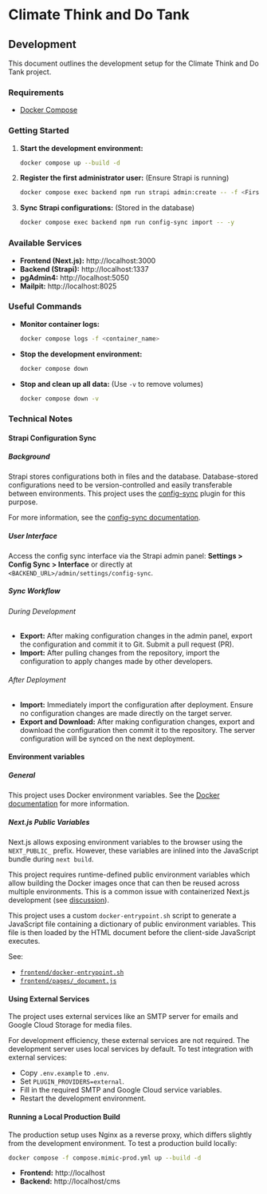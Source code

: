 # Climate Think and Do Tank

## Development

This document outlines the development setup for the Climate Think and Do Tank project.


### Requirements

* [Docker Compose](https://docs.docker.com/compose/)


### Getting Started

1. **Start the development environment:**

   ```sh
   docker compose up --build -d
   ```

2. **Register the first administrator user:** (Ensure Strapi is running)

   ```sh
   docker compose exec backend npm run strapi admin:create -- -f <Firstname> -e <Email> -p <Password>
   ```

3. **Sync Strapi configurations:** (Stored in the database)

   ```sh
   docker compose exec backend npm run config-sync import -- -y
   ```


### Available Services

* **Frontend (Next.js):** http://localhost:3000
* **Backend (Strapi):** http://localhost:1337
* **pgAdmin4:** http://localhost:5050
* **Mailpit:** http://localhost:8025


### Useful Commands
* **Monitor container logs:**

  ```sh
  docker compose logs -f <container_name>
  ```

* **Stop the development environment:**

  ```sh
  docker compose down
  ```

* **Stop and clean up all data:** (Use `-v` to remove volumes)

  ```sh
  docker compose down -v
  ```


### Technical Notes

#### Strapi Configuration Sync

##### Background

Strapi stores configurations both in files and the database. Database-stored configurations need to
be version-controlled and easily transferable between environments. This project uses the
[config-sync](https://market.strapi.io/plugins/strapi-plugin-config-sync) plugin for this purpose.

For more information, see the [config-sync documentation](https://docs.pluginpal.io/config-sync).

##### User Interface

Access the config sync interface via the Strapi admin panel: **Settings > Config Sync > Interface**
or directly at `<BACKEND_URL>/admin/settings/config-sync`.

##### Sync Workflow

###### During Development

* **Export:** After making configuration changes in the admin panel, export the configuration and commit
  it to Git. Submit a pull request (PR).
* **Import:** After pulling changes from the repository, import the configuration to apply changes made
  by other developers.

###### After Deployment

* **Import:** Immediately import the configuration after deployment. Ensure no configuration changes are
  made directly on the target server.
* **Export and Download:** After making configuration changes, export and download the configuration then
  commit it to the repository. The server configuration will be synced on the next deployment.


#### Environment variables

##### General

This project uses Docker environment variables. See the
[Docker documentation](https://docs.docker.com/compose/how-tos/environment-variables/set-environment-variables/)
for more information.

##### Next.js Public Variables

Next.js allows exposing environment variables to the browser using the `NEXT_PUBLIC_` prefix. However,
these variables are inlined into the JavaScript bundle during `next build`.

This project requires runtime-defined public environment variables which allow building the Docker
images once that can then be reused across multiple environments. This is a common issue with
containerized Next.js development (see [discussion](https://github.com/vercel/next.js/discussions/44628)).

This project uses a custom `docker-entrypoint.sh` script to generate a JavaScript file containing a
dictionary of public environment variables. This file is then loaded by the HTML document before the
client-side JavaScript executes.

See:
* [`frontend/docker-entrypoint.sh`](frontend/docker-entrypoint.sh#L8-L21)
* [`frontend/pages/_document.js`](frontend/pages/_document.js#L10)


#### Using External Services

The project uses external services like an SMTP server for emails and Google Cloud Storage for media
files.

For development efficiency, these external services are not required. The development server uses local
services by default. To test integration with external services:

* Copy `.env.example` to `.env`.
* Set `PLUGIN_PROVIDERS=external`.
* Fill in the required SMTP and Google Cloud service variables.
* Restart the development environment.


#### Running a Local Production Build

The production setup uses Nginx as a reverse proxy, which differs slightly from the development environment.
To test a production build locally:

```sh
docker compose -f compose.mimic-prod.yml up --build -d
```

* **Frontend:** http://localhost
* **Backend:** http://localhost/cms
